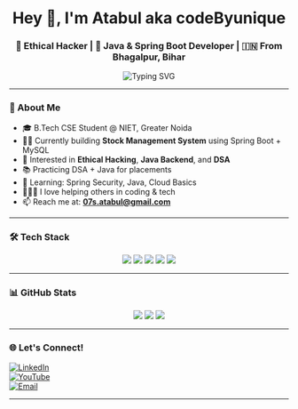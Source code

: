 <h1 align="center">Hey 👋, I'm Atabul aka codeByunique</h1>
<h3 align="center">🚀 Ethical Hacker | 🧠 Java & Spring Boot Developer | 🇮🇳 From Bhagalpur, Bihar</h3>

<p align="center">
  <img src="https://readme-typing-svg.herokuapp.com?font=Fira+Code&size=20&pause=1000&center=true&vCenter=true&width=440&lines=Learning+Ethical+Hacking+and+Java;Building+Spring+Boot+Projects;Exploring+Cybersecurity;Always+Curious+%F0%9F%A4%94" alt="Typing SVG" />
</p>

---

### 🚀 About Me

- 🎓 B.Tech CSE Student @ NIET, Greater Noida  
- 👨‍💻 Currently building **Stock Management System** using Spring Boot + MySQL  
- 🔐 Interested in **Ethical Hacking**, **Java Backend**, and **DSA**
- 📚 Practicing DSA + Java for placements
- 🧠 Learning: Spring Security, Java, Cloud Basics  
- 🧑‍🤝‍🧑 I love helping others in coding & tech  
- 📫 Reach me at: **07s.atabul@gmail.com**

---

### 🛠️ Tech Stack

<p align="center">
  <img src="https://img.shields.io/badge/Java-ED8B00?style=for-the-badge&logo=java&logoColor=white"/>
  <img src="https://img.shields.io/badge/SpringBoot-6DB33F?style=for-the-badge&logo=springboot&logoColor=white"/>
  <img src="https://img.shields.io/badge/MySQL-4479A1?style=for-the-badge&logo=mysql&logoColor=white"/>
  <img src="https://img.shields.io/badge/Linux-333333?style=for-the-badge&logo=linux&logoColor=white"/>
  <img src="https://img.shields.io/badge/Git-F05032?style=for-the-badge&logo=git&logoColor=white"/>
</p>

---

### 📊 GitHub Stats

<p align="center">
  <img src="https://github-readme-stats.vercel.app/api?username=codeByunique&show_icons=true&theme=radical" />
  <img src="https://github-readme-streak-stats.herokuapp.com/?user=codeByunique&theme=radical" />
  <img src="https://github-readme-stats.vercel.app/api/top-langs/?username=codeByunique&layout=compact&theme=radical" />
</p>

---

### 🌐 Let's Connect!

[![LinkedIn](https://img.shields.io/badge/LinkedIn-blue?style=for-the-badge&logo=linkedin)](https://linkedin.com/in/07atabul)  
[![YouTube](https://img.shields.io/badge/YouTube-red?style=for-the-badge&logo=youtube)](https://youtube.com/@codeByunique)  
[![Email](https://img.shields.io/badge/Email-grey?style=for-the-badge&logo=gmail)](mailto:07s.atabul@gmail.com)

---

